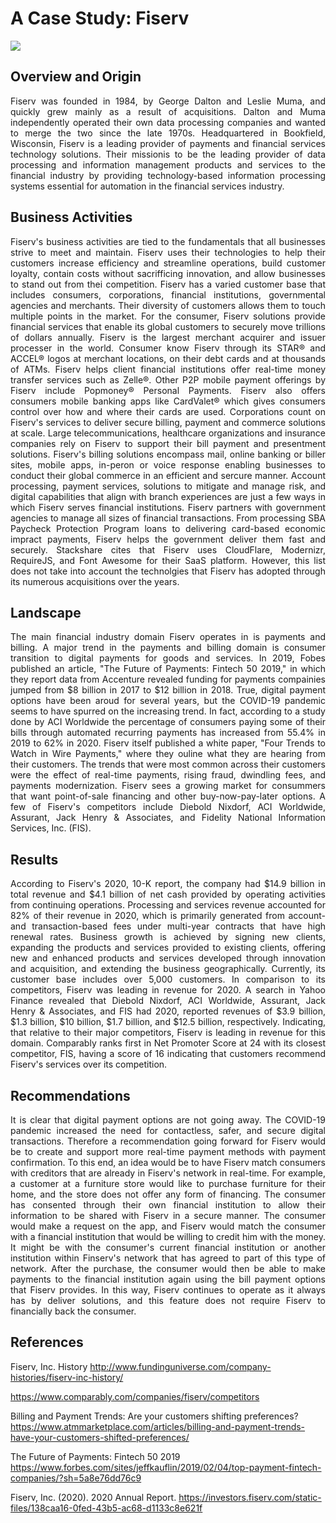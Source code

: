 # A Case Study: Fiserv
![](https://www.finsmes.com/wp-content/uploads/2019/12/fiserv.png)

## Overview and Origin

<div style="text-align: justify">Fiserv was founded in 1984, by George Dalton and Leslie Muma, and quickly grew mainly as a result of acquisitions.  Dalton and Muma independently operated their own data processing companies and wanted to merge the two since the late 1970s.  Headquartered in Bookfield, Wisconsin, Fiserv is a leading provider of payments and financial services technology solutions. Their missionis to be the leading provider of data processing and information management products and services to the financial industry by providing technology-based information processing systems essential for automation in the financial services industry.

## Business Activities

Fiserv's business activities are tied to the fundamentals that all businesses strive to meet and maintain.  Fiserv uses their technologies to help their customers increase efficiency and streamline operations, build customer loyalty, contain costs without sacrifficing innovation, and allow businesses to stand out from thei competition.  Fiserv has a varied customer base that includes consumers, corporations, financial institutions, governmental agencies and merchants.  Their diversity of customers allows them to touch multiple points in the market.  For the consumer, Fiserv solutions provide financial services that enable its global customers to securely move trillions of dollars annually.  Fiserv is the largest merchant acquirer and issuer processer in the world.  Consumer know Fiserv through its STAR&reg; and ACCEL&reg; logos at merchant locations, on their debt cards and at thousands of ATMs.  Fiserv helps client financial institutions offer real-time money transfer services such as Zelle&reg;.  Other P2P mobile payment offerings by Fiserv include Popmoney&reg; Personal Payments.  Fiserv also offers consumers mobile banking apps like CardValet&reg; which gives consumers control over how and where their cards are used.  Corporations count on Fiserv's services to deliver secure billing, payment and commerce solutions at scale.  Large telecommunications, healthcare organizations and insurance companies rely on Fiserv to support their bill payment and presentment solutions.  Fiserv's billing solutions encompass mail, online banking or biller sites, mobile apps, in-peron or voice response enabling businesses to conduct their global commerce in an efficient and sercure manner.  Account processing, payment services, solutions to mitigate and manage risk, and digital capabilities that align with branch experiences are just a few ways in which Fiserv serves financial institutions.  Fiserv partners with government agencies to manage all sizes of financial transactions.  From processing SBA Paycheck Protection Program loans to delivering card-based economic impract payments, Fiserv helps the government deliver them fast and securely.  Stackshare cites that Fiserv uses CloudFlare, Modernizr, RequireJS, and Font Awesome for their SaaS platform.  However, this list does not take into account the technolgies that Fiserv has adopted through its numerous acquisitions over the years.

## Landscape

The main financial industry domain Fiserv operates in is payments and billing.  A major trend in the payments and billing domain is consumer transition to digital payments for goods and services.  In 2019, Fobes published an article, "The Future of Payments: Fintech 50 2019," in which they report data from Accenture revealed funding for payments compainies jumped from $8 billion in 2017 to $12 billion in 2018.  True, digital payment options have been aroud for several years, but the COVID-19 pandemic seems to have spurred on the increasing trend.  In fact, according to a study done by ACI Worldwide the percentage of consumers paying some of their bills through automated recurring payments has increased from 55.4% in 2019 to 62% in 2020.  Fiserv itself published a white paper, "Four Trends to Watch in Wire Payments," where they ouline what they are hearing from their customers.  The trends that were most common across their customers were the effect of real-time payments, rising fraud, dwindling fees, and payments modernization.  Fiserv sees a growing market for consummers that want point-of-sale financing and other buy-now-pay-later options.  A few of Fiserv's competitors include Diebold Nixdorf, ACI Worldwide, Assurant, Jack Henry & Associates, and Fidelity National Information Services, Inc. (FIS). 

## Results

According to Fiserv's 2020, 10-K report, the company had $14.9 billion in total revenue and $4.1 billion of net cash provided by operating activities from continuing operations.  Processing and services revenue accounted for 82% of their revenue in 2020, which is primarily generated from account- and transaction-based fees under multi-year contracts that have high renewal rates.  Business growth is achieved by signing new clients, expanding the products and services provided to existing clients, offering new and enhanced products and services developed through innovation and acquisition, and extending the business geographically.  Currently, its customer base includes over 5,000 customers.  In comparison to its competitors, Fiserv was leading in revenue for 2020.  A search in Yahoo Finance revealed that Diebold Nixdorf, ACI Worldwide, Assurant, Jack Henry & Associates, and FIS had 2020, reported revenues of $3.9 billion, $1.3 billion, $10 billion, $1.7 billion, and $12.5 billion, respectively.  Indicating, that relative to their major competitors, Fiserv is leading in revenue for this domain.  Comparably ranks first in Net Promoter Score at 24 with its closest competitor, FIS, having a score of 16 indicating that customers recommend Fiserv's services over its competition.

## Recommendations

It is clear that digital payment options are not going away.  The COVID-19 pandemic increased the need for contactless, safer, and secure digital transactions.  Therefore a recommendation going forward for Fiserv would be to create and support more real-time payment methods with payment confirmation.  To this end, an idea would be to have Fiserv match consumers with creditors that are already in Fiserv's network in real-time.  For example, a customer at a furniture store would like to purchase furniture for their home, and the store does not offer any form of financing.  The consumer has consented through their own financial institution to allow their information to be shared with Fiserv in a secure manner.  The consumer would make a request on the app, and Fiserv would match the consumer with a financial institution that would be willing to credit him with the money.  It might be with the consumer's current financial institution or another institution within Finserv's network that has agreed to part of this type of network.  After the purchase, the consumer would then be able to make payments to the financial institution again using the bill payment options that Fiserv provides.  In this way, Fiserv continues to operate as it always has by deliver solutions, and this feature does not require Fiserv to financially back the consumer.


</div>

## References

Fiserv, Inc. History
http://www.fundinguniverse.com/company-histories/fiserv-inc-history/

https://www.comparably.com/companies/fiserv/competitors

Billing and Payment Trends: Are your customers shifting preferences?
https://www.atmmarketplace.com/articles/billing-and-payment-trends-have-your-customers-shifted-preferences/

The Future of Payments: Fintech 50 2019
https://www.forbes.com/sites/jeffkauflin/2019/02/04/top-payment-fintech-companies/?sh=5a8e76dd76c9

Fiserv, Inc. (2020). 2020 Annual Report. 
https://investors.fiserv.com/static-files/138caa16-0fed-43b5-ac68-d1133c8e621f